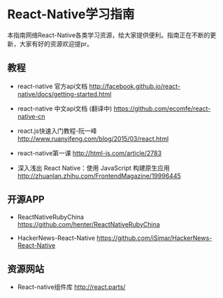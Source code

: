 # React-Native学习指南
本指南网络React-Native各类学习资源，给大家提供便利。指南正在不断的更新，大家有好的资源欢迎提pr。

## 教程

* react-native 官方api文档
http://facebook.github.io/react-native/docs/getting-started.html

* react-native 中文api文档 (翻译中)
https://github.com/ecomfe/react-native-cn

* react.js快速入门教程-阮一峰
http://www.ruanyifeng.com/blog/2015/03/react.html

* react-native第一课
http://html-js.com/article/2783

* 深入浅出 React Native：使用 JavaScript 构建原生应用
http://zhuanlan.zhihu.com/FrontendMagazine/19996445


## 开源APP
* ReactNativeRubyChina
https://github.com/henter/ReactNativeRubyChina

* HackerNews-React-Native
https://github.com/iSimar/HackerNews-React-Native


## 资源网站
* React-native组件库
http://react.parts/